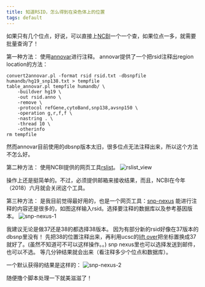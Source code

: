 ```yaml
---
title: 知道RSID，怎么得到在染色体上的位置
tags: default
---
```


如果只有几个位点，好说，可以直接上[NCBI](https://www.ncbi.nlm.nih.gov/snp/)一个一个查，如果位点一多，就需要批量查询了！


第一种方法：
使用[annovar](http://annovar.openbioinformatics.org/en/latest/)进行注释。
annovar提供了一个把rsid注释出region location的方法：
```
convert2annovar.pl -format rsid rsid.txt -dbsnpfile humandb/hg19_snp138.txt > tempfile
table_annovar.pl tempfile humandb/ \
	-buildver hg19 \
	-out rsid.anno \
	-remove \
	-protocol refGene,cytoBand,snp138,avsnp150 \
	-operation g,r,f,f \
	-nastring . \
	-thread 10 \
	-otherinfo
rm tempfile
```
然而annovar目前使用的dbsnp版本太旧，很多位点无法注释出来，所以这个方法不怎么好。

第二种方法：
使用NCBI提供的网页工具[rslist](https://www.ncbi.nlm.nih.gov/projects/SNP/dbSNP.cgi?list=rslist)。
![rslist_view](https://raw.githubusercontent.com/pzweuj/pzweuj.github.io/master/downloads/images/rslist.PNG)


操作上还是挺简单的。不过，必须提供邮箱来接收结果，而且，NCBI在今年（2018）六月就会关闭这个工具。


第三种方法：
是我目前觉得最好用的，也是一个网页工具：[snp-nexus](http://www.snp-nexus.org)
能进行注释的内容还是很多的，如图这样输入rsid。选择要注释的数据库以及参考基因版本。
![snp-nexus-1](https://raw.githubusercontent.com/pzweuj/pzweuj.github.io/master/downloads/images/snp-nexus-1.PNG)

我建议无论是做37还是38的都选择38版本。
因为有部分新的rsid好像在37版本的dbsnp里没有！
先把38的位置注释出来，再利用ucsc的[lift over](https://genome.ucsc.edu/cgi-bin/hgLiftOver)把坐标置换成37就好了。(虽然不知道可不可以这样操作。。)
snp nexus里也可以选择发送到邮件，也可以不选。
等几分钟结果就会出来（看注释多少个位点和数据库）。

一个默认获得的结果是这样的：
![snp-nexus-2](https://raw.githubusercontent.com/pzweuj/pzweuj.github.io/master/downloads/images/snp-nexus-2.PNG)

随便撸个脚本处理一下就美滋滋了！



[T_T]:我需要个女朋友